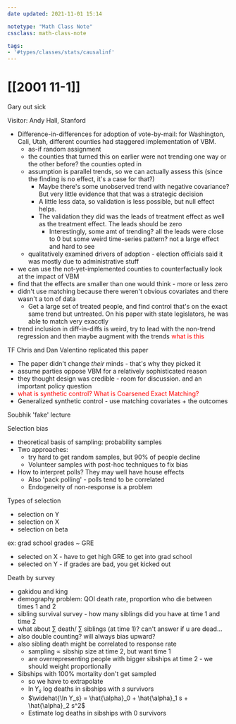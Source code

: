 ```yaml
---
date updated: 2021-11-01 15:14

notetype: "Math Class Note"
cssclass: math-class-note

tags: 
- '#types/classes/stats/causalinf'
---
```


# [[2001 11-1]]

Gary out sick

Visitor: Andy Hall, Stanford
- Difference-in-differences  for adoption of vote-by-mail: for Washington, Cali, Utah, different counties had staggered implementation of VBM. 
	- as-if random assignment
	- the counties that turned this on earlier were not trending one way or the other before? the counties opted in
	- assumption is parallel trends, so we can actually assess this (since the finding is no effect, it's a case for that?) 
		- Maybe there's some unobserved trend with negative covariance? But very little evidence that that was a strategic decision
		- A little less data, so validation is less possible, but null effect helps.
		- The validation they did was the leads of treatment effect as well as the treatment effect. The leads should be zero
			- Interestingly, some amt of trending? all the leads were close to 0 but some weird time-series pattern? not a large effect and hard to see
	- qualitatively examined drivers of adoption - election officials said it was mostly due to administrative stuff
- we can use the not-yet-implemented counties to counterfactually look at the impact of VBM
- find that the effects are smaller than one would think - more or less zero
- didn't use matching because there weren't obvious covariates and there wasn't a ton of data
	- Get a large set of treated people, and find control that's on the exact same trend but untreated. On his paper with state legislators, he was able to match very exacctly
- trend inclusion in diff-in-diffs is weird, try to lead with the non-trend regression and then maybe augment with the trends <font color = "red"> what is this </font>


TF Chris and Dan Valentino replicated this paper
- The paper didn't change _their_ minds - that's why they picked it
- assume parties oppose VBM for a relatively sophisticated reason
- they thought design was credible - room for discussion. and an important policy question
- <font color = "red"> what is synthetic control? What is Coarsened Exact Matching? </font>
- Generalized synthetic control - use matching covariates + the outcomes


Soubhik 'fake' lecture

Selection bias
- theoretical basis of sampling: probability samples
- Two approaches:
	- try hard to get random samples, but 90% of people decline
	- Volunteer samples with post-hoc techniques to fix bias
- How to interpret polls? They may well have house effects 
	- Also 'pack polling' - polls tend to be correlated
	- Endogeneity of non-response is a problem

Types of selection
- selection on Y
- selection on X 
- selection on beta

ex: grad school grades ~ GRE
- selected on X - have to get high GRE to get into grad school
- selected on Y - if grades are bad, you get kicked out

Death by survey
- gakidou and king
- demography problem: QOI death rate, proportion who die between times 1 and 2
- sibling survival survey - how many siblings did you have at time 1 and time 2
- what about $\sum$ death/ $\sum$ siblings (at time 1)? can't answer if u are dead...
- also double counting? will always bias upward?
- also sibling death might be correlated to response rate
	- sampling $\propto$ sibship size at time 2, but want time 1
	- are overrepresenting people with bigger sibships at time 2 - we should weight proportionally 
- Sibships with 100% mortality don't get sampled
	- so we have to extrapolate
	- $\ln Y_s$ log deaths in sibships with $s$ survivors
	- $\widehat{\ln Y_s} = \hat{\alpha}_0 + \hat{\alpha}_1 s + \hat{\alpha}_2 s^2$
	- Estimate log deaths in sibships with 0 survivors